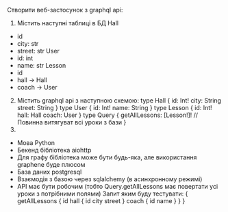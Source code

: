 Створити веб-застосунок з graphql api:
1. Містить наступні таблиці в БД
Hall 
* id
* city: str
* street: str
User
* id: int
* name: str
Lesson
* id
* hall -> Hall
* coach -> User
2. Містить graphql api з наступною схемою:
type Hall {
    id: Int!
    city: String
    street: String
}
type User {
    id: Int!
    name: String
}
type Lesson {
    id: Int!
    hall: Hall
    coach: User
}
type Query {
    getAllLessons: [Lesson!]!  // Повинна витягуват всі уроки з бази
}
3.
* Мова Python
* Бекенд бібліотека aiohttp
* Для графу бібліотека може бути будь-яка, але використання graphene буде плюсом
* База даних postgresql
* Взаємодія з базою через sqlalchemy (в асинхронному режимі)
* API має бути робочим (тобто Query.getAllLessons має повертати усі уроки з потрібними полями)
Запит яким буду тестувати:
{
    getAllLessons {
        id
        hall {
            id
            city
            street
        }
        coach {
            id
            name
        }
    }
}
